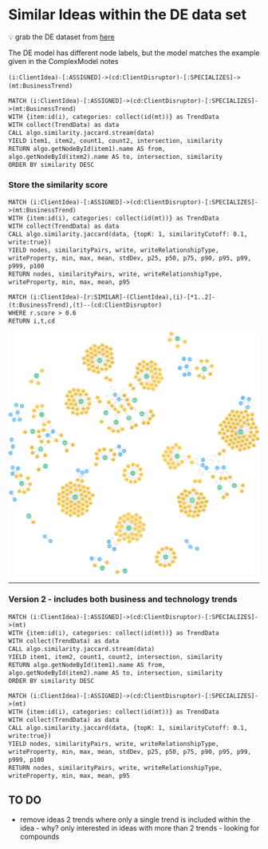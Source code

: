 # Similar Ideas within the DE data set

:bulb: grab the DE dataset from [here](https://github.dxc.com/MyDXCGraph/DigitalExplorerDataSet) 

The DE model has different node labels, but the model matches the example given in the ComplexModel notes

`(i:ClientIdea)-[:ASSIGNED]->(cd:ClientDisruptor)-[:SPECIALIZES]->(mt:BusinessTrend)`


~~~
MATCH (i:ClientIdea)-[:ASSIGNED]->(cd:ClientDisruptor)-[:SPECIALIZES]->(mt:BusinessTrend)
WITH {item:id(i), categories: collect(id(mt))} as TrendData
WITH collect(TrendData) as data
CALL algo.similarity.jaccard.stream(data)
YIELD item1, item2, count1, count2, intersection, similarity
RETURN algo.getNodeById(item1).name AS from, algo.getNodeById(item2).name AS to, intersection, similarity
ORDER BY similarity DESC
~~~


### Store the similarity score

~~~
MATCH (i:ClientIdea)-[:ASSIGNED]->(cd:ClientDisruptor)-[:SPECIALIZES]->(mt:BusinessTrend)
WITH {item:id(i), categories: collect(id(mt))} as TrendData
WITH collect(TrendData) as data
CALL algo.similarity.jaccard(data, {topK: 1, similarityCutoff: 0.1, write:true})
YIELD nodes, similarityPairs, write, writeRelationshipType, writeProperty, min, max, mean, stdDev, p25, p50, p75, p90, p95, p99, p999, p100
RETURN nodes, similarityPairs, write, writeRelationshipType, writeProperty, min, max, mean, p95
~~~

~~~
MATCH (i:ClientIdea)-[r:SIMILAR]-(ClientIdea),(i)-[*1..2]-(t:BusinessTrend),(t)--(cd:ClientDisruptor)
WHERE r.score > 0.6
RETURN i,t,cd
~~~

![](images/DESimilarIdeas.png)

---

### Version 2 - includes both business and technology trends

~~~
MATCH (i:ClientIdea)-[:ASSIGNED]->(cd:ClientDisruptor)-[:SPECIALIZES]->(mt)
WITH {item:id(i), categories: collect(id(mt))} as TrendData
WITH collect(TrendData) as data
CALL algo.similarity.jaccard.stream(data)
YIELD item1, item2, count1, count2, intersection, similarity
RETURN algo.getNodeById(item1).name AS from, algo.getNodeById(item2).name AS to, intersection, similarity
ORDER BY similarity DESC
~~~


~~~
MATCH (i:ClientIdea)-[:ASSIGNED]->(cd:ClientDisruptor)-[:SPECIALIZES]->(mt)
WITH {item:id(i), categories: collect(id(mt))} as TrendData
WITH collect(TrendData) as data
CALL algo.similarity.jaccard(data, {topK: 1, similarityCutoff: 0.1, write:true})
YIELD nodes, similarityPairs, write, writeRelationshipType, writeProperty, min, max, mean, stdDev, p25, p50, p75, p90, p95, p99, p999, p100
RETURN nodes, similarityPairs, write, writeRelationshipType, writeProperty, min, max, mean, p95
~~~

## TO DO
- remove ideas 2 trends where only a single trend is included within the idea - why?  only interested in ideas with more than 2 trends - looking for compounds